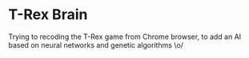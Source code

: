 # T-Rex Brain

Trying to recoding the T-Rex game from Chrome browser, to add an AI based on neural networks and genetic algorithms \o/
